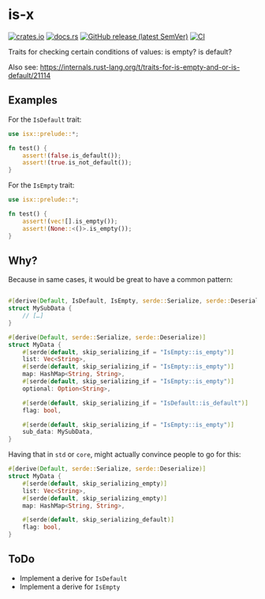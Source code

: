 # is-x

[![crates.io](https://img.shields.io/crates/v/isx.svg)](https://crates.io/crates/isx)
[![docs.rs](https://docs.rs/isx/badge.svg)](https://docs.rs/isx)
[![GitHub release (latest SemVer)](https://img.shields.io/github/v/tag/ctron/isx?sort=semver)](https://github.com/ctron/isx/releases)
[![CI](https://github.com/ctron/isx/actions/workflows/ci.yaml/badge.svg)](https://github.com/ctron/isx/actions/workflows/ci.yaml)

Traits for checking certain conditions of values: is empty? is default?

Also see: <https://internals.rust-lang.org/t/traits-for-is-empty-and-or-is-default/21114>

## Examples

For the `IsDefault` trait:

```rust
use isx::prelude::*;

fn test() {
    assert!(false.is_default());
    assert!(true.is_not_default());
}
```

For the `IsEmpty` trait:

```rust
use isx::prelude::*;

fn test() {
    assert!(vec![].is_empty());
    assert!(None::<()>.is_empty());
}
```

## Why?

Because in same cases, it would be great to have a common pattern:

```rust

#[derive(Default, IsDefault, IsEmpty, serde::Serialize, serde::Deserialize)]
struct MySubData {
    // […]
}

#[derive(Default, serde::Serialize, serde::Deserialize)]
struct MyData {
    #[serde(default, skip_serializing_if = "IsEmpty::is_empty")]
    list: Vec<String>,
    #[serde(default, skip_serializing_if = "IsEmpty::is_empty")]
    map: HashMap<String, String>,
    #[serde(default, skip_serializing_if = "IsEmpty::is_empty")]
    optional: Option<String>,

    #[serde(default, skip_serializing_if = "IsDefault::is_default")]
    flag: bool,

    #[serde(default, skip_serializing_if = "IsEmpty::is_empty")]
    sub_data: MySubData,
}
```

Having that in `std` or `core`, might actually convince people to go for this:

```rust
#[derive(Default, serde::Serialize, serde::Deserialize)]
struct MyData {
    #[serde(default, skip_serializing_empty)]
    list: Vec<String>,
    #[serde(default, skip_serializing_empty)]
    map: HashMap<String, String>,

    #[serde(default, skip_serializing_default)]
    flag: bool,
}
```

## ToDo

* Implement a derive for `IsDefault`
* Implement a derive for `IsEmpty`
